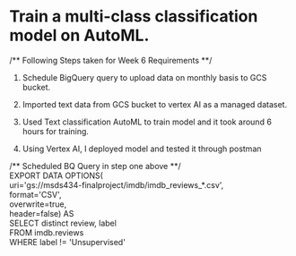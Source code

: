 # Train a multi-class classification model on AutoML.

/** Following Steps taken for Week 6 Requirements **/


1) Schedule BigQuery query to upload data on monthly basis to GCS bucket.

2) Imported text data from GCS bucket to vertex AI as a managed dataset.

3) Used Text classification AutoML to train model and it took around 6 hours for training.

4) Using Vertex AI, I deployed model and tested it through postman

/** Scheduled BQ Query in step one above **/ \
EXPORT DATA OPTIONS( \
  uri='gs://msds434-finalproject/imdb/imdb_reviews_*.csv', \
  format='CSV', \
  overwrite=true, \
  header=false) AS \
SELECT distinct review, label  \
FROM  imdb.reviews \
WHERE label != 'Unsupervised'
